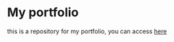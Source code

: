 # My portfolio

this is a repository for my portfolio, you can access [here](https://guilhermejc13.github.io/#)
